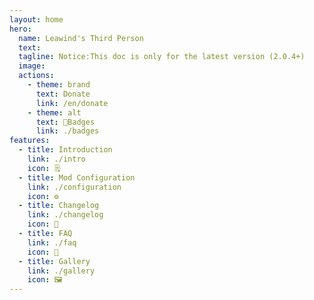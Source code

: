 ```yaml
---
layout: home
hero:
  name: Leawind's Third Person
  text:
  tagline: Notice:This doc is only for the latest version (2.0.4+)
  image: 
  actions:
    - theme: brand
      text: Donate
      link: /en/donate
    - theme: alt
      text: 🏅Badges
      link: ./badges
features:
  - title: Introduction
    link: ./intro
    icon: 🗒
  - title: Mod Configuration
    link: ./configuration
    icon: ⚙️
  - title: Changelog
    link: ./changelog
    icon: 📝
  - title: FAQ
    link: ./faq
    icon: 💬
  - title: Gallery
    link: ./gallery
    icon: 🖼
---
```

